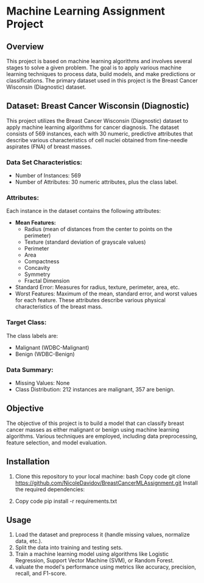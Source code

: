 # Machine Learning Assignment Project

## Overview
This project is based on machine learning algorithms and involves several stages to solve a given problem. The goal is to apply various machine learning techniques to process data, build models, and make predictions or classifications. The primary dataset used in this project is the Breast Cancer Wisconsin (Diagnostic) dataset.

## Dataset: Breast Cancer Wisconsin (Diagnostic)
This project utilizes the Breast Cancer Wisconsin (Diagnostic) dataset to apply machine learning algorithms for cancer diagnosis. The dataset consists of 569 instances, each with 30 numeric, predictive attributes that describe various characteristics of cell nuclei obtained from fine-needle aspirates (FNA) of breast masses.

### Data Set Characteristics:
* Number of Instances: 569
* Number of Attributes: 30 numeric attributes, plus the class label.

### Attributes:
Each instance in the dataset contains the following attributes:
+ **Mean Features:**
  - Radius (mean of distances from the center to points on the perimeter)
  - Texture (standard deviation of grayscale values)
  - Perimeter
  - Area
  - Compactness
  - Concavity
  - Symmetry
  - Fractal Dimension
+ Standard Error: Measures for radius, texture, perimeter, area, etc.
+ Worst Features: Maximum of the mean, standard error, and worst values for each feature.
These attributes describe various physical characteristics of the breast mass.

### Target Class:
The class labels are:
+ Malignant (WDBC-Malignant)
+ Benign (WDBC-Benign)

### Data Summary:
+ Missing Values: None
+ Class Distribution: 212 instances are malignant, 357 are benign.

## Objective
The objective of this project is to build a model that can classify breast cancer masses as either malignant or benign using machine learning algorithms. 
Various techniques are employed, including data preprocessing, feature selection, and model evaluation.

## Installation
1. Clone this repository to your local machine:
bash
Copy code
git clone https://github.com/NicoleDavidov/BreastCancerMLAssignment.git
Install the required dependencies:

2. Copy code
pip install -r requirements.txt

## Usage
1. Load the dataset and preprocess it (handle missing values, normalize data, etc.).
2. Split the data into training and testing sets.
3. Train a machine learning model using algorithms like Logistic Regression, Support Vector Machine (SVM), or Random Forest.
4. valuate the model's performance using metrics like accuracy, precision, recall, and F1-score.

  
